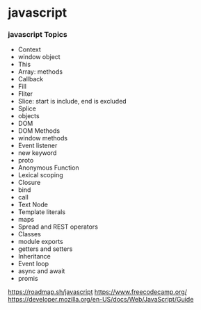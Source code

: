  # javascript

### javascript Topics
<ul>
    <!-- <li>Variables</li>
    <li>Data Types</li>
    <li>Operators</li>
    <li>Conditions</li>
    <li>Ternary operators</li>
    <li>Switch cases</li>
    <li>Value Comparison Operators</li>
    <li>Coercion</li>
    <li>Falsy values</li>
    <li>Fuctions</li> -->
    <li>Context</li>
    <!-- <li>Scopes</li> -->
    <li>window object</li>
    <li>This</li>
    <li>Array: methods</li>
    <li>Callback</li>
    <!-- <li>Arrow functions</li> -->
    <li>Fill</li>
    <li>Fliter</li>
    <li>Slice: start is include, end is excluded</li>
    <li>Splice</li>
    <li>objects</li>
    <!-- <li>For</li>
    <li>while</li>
    <li>do while</li>
    <li>foreach</li>
    <li>forof</li>
    <li>forin</li> -->
    <li>DOM</li>
    <li>DOM Methods</li>
    <li>window methods</li>
    <li>Event listener</li>
    <li>new keyword</li>
    <li>proto</li>
    <li>Anonymous Function</li>
    <li>Lexical scoping</li>
    <li>Closure</li>
    <li>bind</li>
    <li>call</li> 
    <li>Text Node</li>
    <!-- <li>Scope</li> -->
    <li>Template literals </li>
    <li>maps</li>
    <li>Spread and REST operators</li>
    <li>Classes</li>
    <li>module exports</li>
    <li>getters and setters</li>
    <li>Inheritance</li>
    <li>Event loop </li>
    <li>async and await</li>
    <li>promis</li>
</ul>


https://roadmap.sh/javascript
https://www.freecodecamp.org/
https://developer.mozilla.org/en-US/docs/Web/JavaScript/Guide